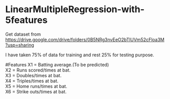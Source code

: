 # LinearMultipleRegression-with-5features

Get dataset from https://drive.google.com/drive/folders/0B5NRg3nvEeO2bTlUVm52cFloa3M?usp=sharing

I have taken 75% of data for training and rest 25% for testing purpose.

#Features
X1 = Batting average.(To be predicted)      
X2 = Runs scored/times at bat.  
X3 = Doubles/times at bat.  
X4 = Triples/times at bat.  
X5 = Home runs/times at bat.  
X6 = Strike outs/times at bat.  

